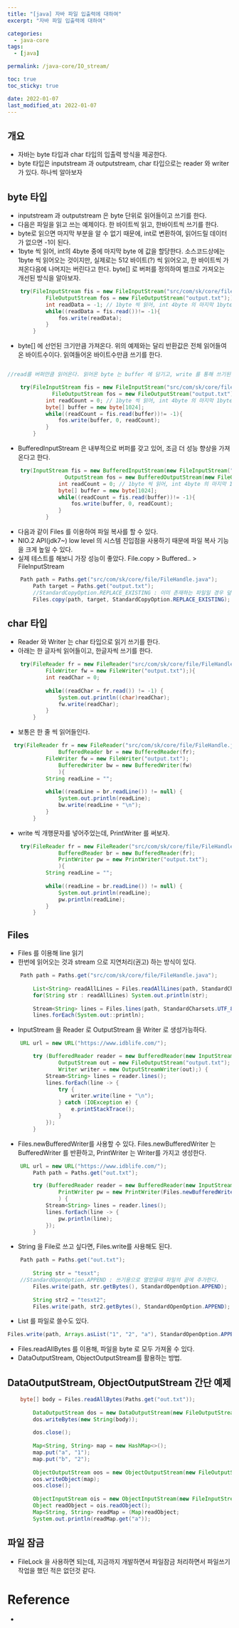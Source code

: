 ```yaml
---
title: "[java] 자바 파일 입출력에 대하여"
excerpt: "자바 파일 입출력에 대하여"

categories:
  - java-core
tags:
  - [java]

permalink: /java-core/IO_stream/

toc: true
toc_sticky: true

date: 2022-01-07
last_modified_at: 2022-01-07
---
```


## 개요

- 자바는 byte 타입과 char 타입의 입출력 방식을 제공한다. 
- byte 타입은 inputstream 과 outputstream, char 타입으로는 reader 와 writer 가 있다. 하나씩 알아보자

## byte 타입

 - inputstream 과 outputstream 은 byte 단위로 읽어들이고 쓰기를 한다. 
 - 다음은 파일을 읽고 쓰는 예제이다. 한 바이트씩 읽고, 한바이트씩 쓰기를 한다. 
 - byte로 읽으면 마지막 부분을 알 수 없기 때문에, int로 변환하여, 읽어드릴 데이터가 없으면 -1이 된다. 
 - 1byte 씩 읽어, int의 4byte 중에 마지막 byte 에 값을 할당한다. 소스코드상에는 1byte 씩 읽어오는 것이지만, 실제로는 512 바이트(?) 씩 읽어오고, 한 바이트씩 가져온다음에 나머지는 버린다고 한다.  byte[] 로 버퍼를 정의하여 벌크로 가져오는 개선된 방식을 알아보자.

```java
    try(FileInputStream fis = new FileInputStream("src/com/sk/core/file/FileHandle.java");
			FileOutputStream fos = new FileOutputStream("output.txt");){
			int readData = -1; // 1byte 씩 읽어, int 4byte 의 마지막 1byte 에 할당한다. 
			while((readData = fis.read())!= -1){
				fos.write(readData);
			}
		}
```

- byte[] 에 선언된 크기만큼 가져온다. 위의 예제와는 달리 반환값은 전체 읽어들여온 바이트수이다. 읽여들어온 바이트수만큼 쓰기를 한다. 

```java

//read를 버퍼만큼 읽어온다. 읽어온 byte 는 buffer 에 담기고, write 를 통해 쓰기된다. 

    try(FileInputStream fis = new FileInputStream("src/com/sk/core/file/FileHandle.java");
			  FileOutputStream fos = new FileOutputStream("output.txt");){
			int readCount = 0; // 1byte 씩 읽어, int 4byte 의 마지막 1byte 에 할당한다. 
			byte[] buffer = new byte[1024];
			while((readCount = fis.read(buffer))!= -1){
				fos.write(buffer, 0, readCount);
			}
		}

```

- BufferedInputStream 은 내부적으로 버퍼를 갖고 있어, 조금 더 성능 향상을 가져온다고 한다. 

```java
    try(InputStream fis = new BufferedInputStream(new FileInputStream("D:\\temp\\test\\a.exe"));
				  OutputStream fos = new BufferedOutputStream(new FileOutputStream("D:\\temp\\test\\b.exe"));){
				int readCount = 0; // 1byte 씩 읽어, int 4byte 의 마지막 1byte 에 할당한다. 
				byte[] buffer = new byte[1024];
				while((readCount = fis.read(buffer))!= -1){
					fos.write(buffer, 0, readCount);
				}
			}
```

- 다음과 같이 Files 를 이용하여 파일 복사를 할 수 있다. 
- NIO.2 API(jdk7~) low level 의 시스템 진입점을 사용하기 때문에 파일 복사 기능을 크게 높일 수 있다.
- 실제 테스트를 해보니 가장 성능이 좋았다. File.copy > Buffered.. > FileInputStream

```java
    Path path = Paths.get("src/com/sk/core/file/FileHandle.java");
		Path target = Paths.get("output.txt");
		//StandardCopyOption.REPLACE_EXISTING : 이미 존재하는 파일일 경우 덮어쓰기
		Files.copy(path, target, StandardCopyOption.REPLACE_EXISTING);
```


## char 타입

 - Reader 와 Writer 는 char 타입으로 읽기 쓰기를 한다. 
 - 아래는 한 글자씩 읽어들이고, 한글자씩 쓰기를 한다. 

```java
    try(FileReader fr = new FileReader("src/com/sk/core/file/FileHandle.java");
			FileWriter fw = new FileWriter("output.txt");){
			int readChar = 0;
			
			while((readChar = fr.read()) != -1) {
				System.out.println((char)readChar);
				fw.write(readChar);
			}
		}
```

 - 보통은 한 줄 씩 읽어들인다. 

```java
  try(FileReader fr = new FileReader("src/com/sk/core/file/FileHandle.java");
				BufferedReader br = new BufferedReader(fr);
			FileWriter fw = new FileWriter("output.txt");
				BufferedWriter bw = new BufferedWriter(fw)
				){
			String readLine = "";
			
			while((readLine = br.readLine()) != null) {
				System.out.println(readLine);
				bw.write(readLine + "\n");
			}
		}
```

- write 씩 개행문자를 넣어주었는데, PrintWriter 를 써보자.

```java
    try(FileReader fr = new FileReader("src/com/sk/core/file/FileHandle.java");
				BufferedReader br = new BufferedReader(fr);
				PrintWriter pw = new PrintWriter("output.txt");
				){
			String readLine = "";
			
			while((readLine = br.readLine()) != null) {
				System.out.println(readLine);
				pw.println(readLine);
			}
		}
```

## Files

 - Files 를 이용해 line 읽기
 - 한번에 읽어오는 것과 stream 으로 지연처리(권고) 하는 방식이 있다.

```java
    Path path = Paths.get("src/com/sk/core/file/FileHandle.java");
		
		List<String> readAllLines = Files.readAllLines(path, StandardCharsets.UTF_8);
		for(String str : readAllLines) System.out.println(str);
		
		Stream<String> lines = Files.lines(path, StandardCharsets.UTF_8);
		lines.forEach(System.out::println);
```

- InputStream 을 Reader 로 OutputStream 을 Writer 로  생성가능하다.

```java
    URL url = new URL("https://www.idblife.com/");

		try (BufferedReader reader = new BufferedReader(new InputStreamReader(url.openStream()));
				OutputStream out = new FileOutputStream("output.txt");
				Writer writer = new OutputStreamWriter(out);) {
			Stream<String> lines = reader.lines();
			lines.forEach(line -> {
				try {
					writer.write(line + "\n");
				} catch (IOException e) {
					e.printStackTrace();
				}
			});
		}
```

 - Files.newBufferedWriter를 사용할 수 있다. Files.newBufferedWriter 는 BufferedWriter 를 반환하고, PrintWriter 는 Writer를 가지고 생성한다. 

```java
    URL url = new URL("https://www.idblife.com/");
		Path path = Paths.get("out.txt");

		try (BufferedReader reader = new BufferedReader(new InputStreamReader(url.openStream()));
				PrintWriter pw = new PrintWriter(Files.newBufferedWriter(path, StandardOpenOption.CREATE_NEW));
				) {
			Stream<String> lines = reader.lines();
			lines.forEach(line -> {
				pw.println(line);
			});
		}
```

- String 을 File로 쓰고 싶다면, Files.write를 사용해도 된다. 

```java
    Path path = Paths.get("out.txt");
		
		String str = "tesxt";
    //StandardOpenOption.APPEND : 쓰기용으로 열었을때 파일의 끝에 추가한다. 
		Files.write(path, str.getBytes(), StandardOpenOption.APPEND);
		
		String str2 = "tesxt2";
		Files.write(path, str2.getBytes(), StandardOpenOption.APPEND);
```

- List 를 파일로 쓸수도 있다.

```java
Files.write(path, Arrays.asList("1", "2", "a"), StandardOpenOption.APPEND);
```

- Files.readAllBytes 를 이용해, 파일을 byte 로 모두 가져올 수 있다. 
- DataOutputStream, ObjectOutputStream를 활용하는 방법.

## DataOutputStream, ObjectOutputStream 간단 예제

```java
    byte[] body = Files.readAllBytes(Paths.get("out.txt"));
		
		DataOutputStream dos = new DataOutputStream(new FileOutputStream("result.txt"));
		dos.writeBytes(new String(body));
		
		dos.close();
		
		Map<String, String> map = new HashMap<>();
		map.put("a", "1");
		map.put("b", "2");
		
		ObjectOutputStream oos = new ObjectOutputStream(new FileOutputStream("map.obj"));
		oos.writeObject(map);
		oos.close();
		
		ObjectInputStream ois = new ObjectInputStream(new FileInputStream("map.obj"));
		Object readObject = ois.readObject();
		Map<String, String> readMap = (Map)readObject;
		System.out.println(readMap.get("a"));
```

## 파일 잠금

 - FileLock 을 사용하면 되는데, 지금까지 개발하면서 파일잠금 처리하면서 파일쓰기 작업을 했던 적은 없던것 같다. 


# Reference

 - 
